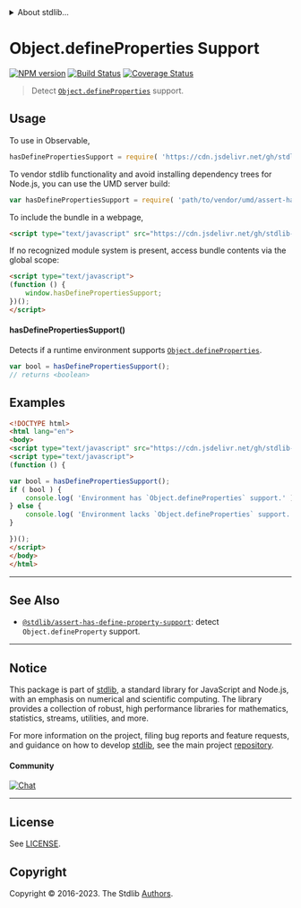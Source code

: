 <!--

@license Apache-2.0

Copyright (c) 2018 The Stdlib Authors.

Licensed under the Apache License, Version 2.0 (the "License");
you may not use this file except in compliance with the License.
You may obtain a copy of the License at

   http://www.apache.org/licenses/LICENSE-2.0

Unless required by applicable law or agreed to in writing, software
distributed under the License is distributed on an "AS IS" BASIS,
WITHOUT WARRANTIES OR CONDITIONS OF ANY KIND, either express or implied.
See the License for the specific language governing permissions and
limitations under the License.

-->


<details>
  <summary>
    About stdlib...
  </summary>
  <p>We believe in a future in which the web is a preferred environment for numerical computation. To help realize this future, we've built stdlib. stdlib is a standard library, with an emphasis on numerical and scientific computation, written in JavaScript (and C) for execution in browsers and in Node.js.</p>
  <p>The library is fully decomposable, being architected in such a way that you can swap out and mix and match APIs and functionality to cater to your exact preferences and use cases.</p>
  <p>When you use stdlib, you can be absolutely certain that you are using the most thorough, rigorous, well-written, studied, documented, tested, measured, and high-quality code out there.</p>
  <p>To join us in bringing numerical computing to the web, get started by checking us out on <a href="https://github.com/stdlib-js/stdlib">GitHub</a>, and please consider <a href="https://opencollective.com/stdlib">financially supporting stdlib</a>. We greatly appreciate your continued support!</p>
</details>

# Object.defineProperties Support

[![NPM version][npm-image]][npm-url] [![Build Status][test-image]][test-url] [![Coverage Status][coverage-image]][coverage-url] <!-- [![dependencies][dependencies-image]][dependencies-url] -->

> Detect [`Object.defineProperties`][mdn-define-properties] support.



<section class="usage">

## Usage

<!-- eslint-disable id-length -->

To use in Observable,

```javascript
hasDefinePropertiesSupport = require( 'https://cdn.jsdelivr.net/gh/stdlib-js/assert-has-define-properties-support@umd/browser.js' )
```

To vendor stdlib functionality and avoid installing dependency trees for Node.js, you can use the UMD server build:

```javascript
var hasDefinePropertiesSupport = require( 'path/to/vendor/umd/assert-has-define-properties-support/index.js' )
```

To include the bundle in a webpage,

```html
<script type="text/javascript" src="https://cdn.jsdelivr.net/gh/stdlib-js/assert-has-define-properties-support@umd/browser.js"></script>
```

If no recognized module system is present, access bundle contents via the global scope:

```html
<script type="text/javascript">
(function () {
    window.hasDefinePropertiesSupport;
})();
</script>
```

#### hasDefinePropertiesSupport()

Detects if a runtime environment supports [`Object.defineProperties`][mdn-define-properties].

<!-- eslint-disable id-length -->

```javascript
var bool = hasDefinePropertiesSupport();
// returns <boolean>
```

</section>

<!-- /.usage -->

<section class="examples">

## Examples

<!-- eslint no-undef: "error", id-length: "off" -->

```html
<!DOCTYPE html>
<html lang="en">
<body>
<script type="text/javascript" src="https://cdn.jsdelivr.net/gh/stdlib-js/assert-has-define-properties-support@umd/browser.js"></script>
<script type="text/javascript">
(function () {

var bool = hasDefinePropertiesSupport();
if ( bool ) {
    console.log( 'Environment has `Object.defineProperties` support.' );
} else {
    console.log( 'Environment lacks `Object.defineProperties` support.' );
}

})();
</script>
</body>
</html>
```

</section>

<!-- /.examples -->



<!-- Section for related `stdlib` packages. Do not manually edit this section, as it is automatically populated. -->

<section class="related">

* * *

## See Also

-   <span class="package-name">[`@stdlib/assert-has-define-property-support`][@stdlib/assert/has-define-property-support]</span><span class="delimiter">: </span><span class="description">detect `Object.defineProperty` support.</span>

</section>

<!-- /.related -->

<!-- Section for all links. Make sure to keep an empty line after the `section` element and another before the `/section` close. -->


<section class="main-repo" >

* * *

## Notice

This package is part of [stdlib][stdlib], a standard library for JavaScript and Node.js, with an emphasis on numerical and scientific computing. The library provides a collection of robust, high performance libraries for mathematics, statistics, streams, utilities, and more.

For more information on the project, filing bug reports and feature requests, and guidance on how to develop [stdlib][stdlib], see the main project [repository][stdlib].

#### Community

[![Chat][chat-image]][chat-url]

---

## License

See [LICENSE][stdlib-license].


## Copyright

Copyright &copy; 2016-2023. The Stdlib [Authors][stdlib-authors].

</section>

<!-- /.stdlib -->

<!-- Section for all links. Make sure to keep an empty line after the `section` element and another before the `/section` close. -->

<section class="links">

[npm-image]: http://img.shields.io/npm/v/@stdlib/assert-has-define-properties-support.svg
[npm-url]: https://npmjs.org/package/@stdlib/assert-has-define-properties-support

[test-image]: https://github.com/stdlib-js/assert-has-define-properties-support/actions/workflows/test.yml/badge.svg?branch=v0.1.1
[test-url]: https://github.com/stdlib-js/assert-has-define-properties-support/actions/workflows/test.yml?query=branch:v0.1.1

[coverage-image]: https://img.shields.io/codecov/c/github/stdlib-js/assert-has-define-properties-support/main.svg
[coverage-url]: https://codecov.io/github/stdlib-js/assert-has-define-properties-support?branch=main

<!--

[dependencies-image]: https://img.shields.io/david/stdlib-js/assert-has-define-properties-support.svg
[dependencies-url]: https://david-dm.org/stdlib-js/assert-has-define-properties-support/main

-->

[chat-image]: https://img.shields.io/gitter/room/stdlib-js/stdlib.svg
[chat-url]: https://app.gitter.im/#/room/#stdlib-js_stdlib:gitter.im

[stdlib]: https://github.com/stdlib-js/stdlib

[stdlib-authors]: https://github.com/stdlib-js/stdlib/graphs/contributors

[cli-section]: https://github.com/stdlib-js/assert-has-define-properties-support#cli
[cli-url]: https://github.com/stdlib-js/assert-has-define-properties-support/tree/cli
[@stdlib/assert-has-define-properties-support]: https://github.com/stdlib-js/assert-has-define-properties-support/tree/main

[umd]: https://github.com/umdjs/umd
[es-module]: https://developer.mozilla.org/en-US/docs/Web/JavaScript/Guide/Modules

[deno-url]: https://github.com/stdlib-js/assert-has-define-properties-support/tree/deno
[umd-url]: https://github.com/stdlib-js/assert-has-define-properties-support/tree/umd
[esm-url]: https://github.com/stdlib-js/assert-has-define-properties-support/tree/esm
[branches-url]: https://github.com/stdlib-js/assert-has-define-properties-support/blob/main/branches.md

[stdlib-license]: https://raw.githubusercontent.com/stdlib-js/assert-has-define-properties-support/main/LICENSE

[mdn-define-properties]: https://developer.mozilla.org/en-US/docs/Web/JavaScript/Reference/Global_Objects/Object/defineProperties

<!-- <related-links> -->

[@stdlib/assert/has-define-property-support]: https://github.com/stdlib-js/assert-has-define-property-support/tree/umd

<!-- </related-links> -->

</section>

<!-- /.links -->
